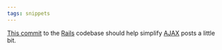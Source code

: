 ```yaml
---
tags: snippets
---
```


[This commit](http://github.com/rails/rails/commit/256b0ee8e3c1610967dfc89f864e24b98ed3c236) to the [Rails](/wiki/Rails) codebase should help simplify [AJAX](/wiki/AJAX) posts a little bit.
